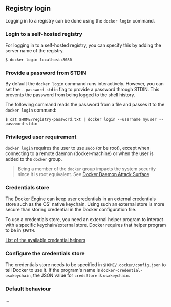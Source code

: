 ## Registry login

Logging in to a registry can be done using the `docker login` command.

### Login to a self-hosted registry

For logging in to a self-hosted registry, you can specify this by adding the server name of the registry.

```shell script
$ docker login localhost:8080
```

### Provide a password from STDIN

By default the `docker login` command runs interactively. However, you can set the `--password-stdin` flag to provide
a password through STDIN. This prevents the password from being logged to the shell history.

The following command reads the password from a file and passes it to the `docker login` command:

```shell script
$ cat $HOME/registry-password.txt | docker login --username myuser --password-stdin
```

### Privileged user requirement

`docker login` requires the user to use `sudo` (or be root), except when connecting to a remote daemon (docker-machine)
or when the user is added to the `docker` group.

> Being a member of the `docker` group impacts the system security since it is root equivalent. See [Docker Daemon Attack Surface](https://docs.docker.com/engine/security/security/#docker-daemon-attack-surface)

### Credentials store

The Docker Engine can keep user credentials in an external credentials store such as the OS' native keychain. Using such
an external store is more secure than storing credential in the Docker configuration file.

To use a credentials store, you need an external helper program to interact with a specific keychain/external store.
Docker requires that helper program to be in `$PATH`.

[List of the available credential helpers](https://docs.docker.com/engine/reference/commandline/login/#parent-command#credentials-store)

### Configure the credentials store

The credentials store needs to be specified in `$HOME/.docker/config.json` to tell Docker to use it. If the program's
name is `docker-credential-osxkeychain`, the JSON value for `credsStore` is `osxkeychain`.

### Default behaviour

...
